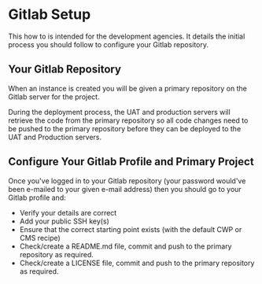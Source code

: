 # Gitlab Setup 

This how to is intended for the development agencies. It details the initial process you should follow to configure your Gitlab repository.

## Your Gitlab Repository

When an instance is created you will be given a primary repository on the Gitlab server for the project.

During the deployment process, the UAT and production servers will retrieve the code from the primary repository so all code changes need to be pushed to the primary repository before they can be deployed to the UAT and Production servers.

## Configure Your Gitlab Profile and Primary Project

Once you've logged in to your Gitlab repository (your password would've been e-mailed to your given e-mail address) then you should go to your Gitlab profile and:

* Verify your details are correct
* Add your public SSH key(s)
* Ensure that the correct starting point exists (with the default CWP or CMS recipe)
* Check/create a README.md file, commit and push to the primary repository as required.
* Check/create a LICENSE file, commit and push to the primary repository as required.


